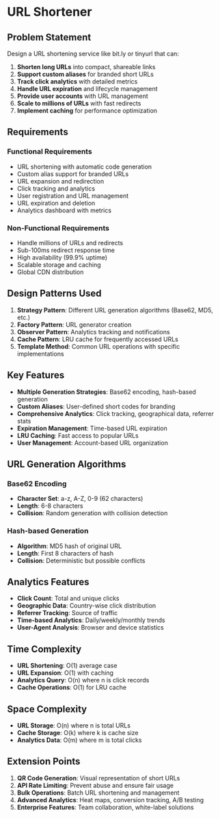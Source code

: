 # URL Shortener

## Problem Statement

Design a URL shortening service like bit.ly or tinyurl that can:

1. **Shorten long URLs** into compact, shareable links
2. **Support custom aliases** for branded short URLs
3. **Track click analytics** with detailed metrics
4. **Handle URL expiration** and lifecycle management
5. **Provide user accounts** with URL management
6. **Scale to millions of URLs** with fast redirects
7. **Implement caching** for performance optimization

## Requirements

### Functional Requirements
- URL shortening with automatic code generation
- Custom alias support for branded URLs
- URL expansion and redirection
- Click tracking and analytics
- User registration and URL management
- URL expiration and deletion
- Analytics dashboard with metrics

### Non-Functional Requirements
- Handle millions of URLs and redirects
- Sub-100ms redirect response time
- High availability (99.9% uptime)
- Scalable storage and caching
- Global CDN distribution

## Design Patterns Used

1. **Strategy Pattern**: Different URL generation algorithms (Base62, MD5, etc.)
2. **Factory Pattern**: URL generator creation
3. **Observer Pattern**: Analytics tracking and notifications
4. **Cache Pattern**: LRU cache for frequently accessed URLs
5. **Template Method**: Common URL operations with specific implementations

## Key Features

- **Multiple Generation Strategies**: Base62 encoding, hash-based generation
- **Custom Aliases**: User-defined short codes for branding
- **Comprehensive Analytics**: Click tracking, geographical data, referrer stats
- **Expiration Management**: Time-based URL expiration
- **LRU Caching**: Fast access to popular URLs
- **User Management**: Account-based URL organization

## URL Generation Algorithms

### Base62 Encoding
- **Character Set**: a-z, A-Z, 0-9 (62 characters)
- **Length**: 6-8 characters
- **Collision**: Random generation with collision detection

### Hash-based Generation
- **Algorithm**: MD5 hash of original URL
- **Length**: First 8 characters of hash
- **Collision**: Deterministic but possible conflicts

## Analytics Features

- **Click Count**: Total and unique clicks
- **Geographic Data**: Country-wise click distribution
- **Referrer Tracking**: Source of traffic
- **Time-based Analytics**: Daily/weekly/monthly trends
- **User-Agent Analysis**: Browser and device statistics

## Time Complexity

- **URL Shortening**: O(1) average case
- **URL Expansion**: O(1) with caching
- **Analytics Query**: O(n) where n is click records
- **Cache Operations**: O(1) for LRU cache

## Space Complexity

- **URL Storage**: O(n) where n is total URLs
- **Cache Storage**: O(k) where k is cache size
- **Analytics Data**: O(m) where m is total clicks

## Extension Points

1. **QR Code Generation**: Visual representation of short URLs
2. **API Rate Limiting**: Prevent abuse and ensure fair usage
3. **Bulk Operations**: Batch URL shortening and management
4. **Advanced Analytics**: Heat maps, conversion tracking, A/B testing
5. **Enterprise Features**: Team collaboration, white-label solutions